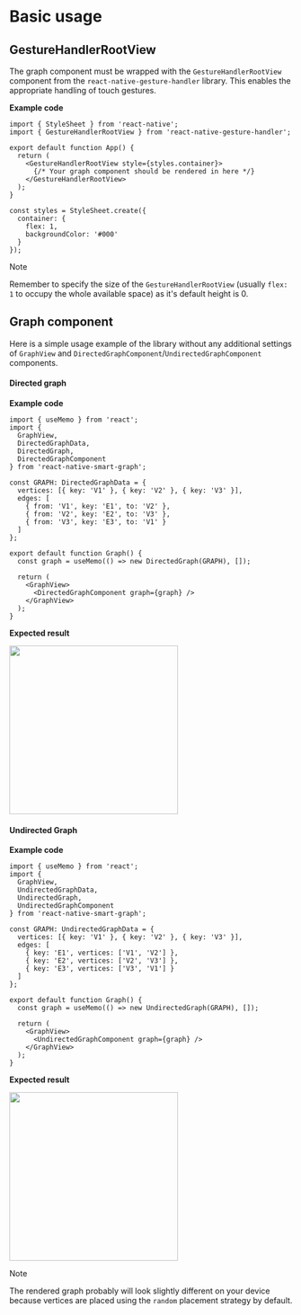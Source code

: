 # Basic usage

## GestureHandlerRootView

The graph component must be wrapped with the `GestureHandlerRootView` component from the `react-native-gesture-handler` library. This enables the appropriate handling of touch gestures.

**Example code**

```tsx
import { StyleSheet } from 'react-native';
import { GestureHandlerRootView } from 'react-native-gesture-handler';

export default function App() {
  return (
    <GestureHandlerRootView style={styles.container}>
      {/* Your graph component should be rendered in here */}
    </GestureHandlerRootView>
  );
}

const styles = StyleSheet.create({
  container: {
    flex: 1,
    backgroundColor: '#000'
  }
});
```

> [!NOTE]
> Remember to specify the size of the `GestureHandlerRootView` (usually `flex: 1` to occupy the whole available space) as it's default height is 0.

## Graph component

Here is a simple usage example of the library without any additional settings of `GraphView` and `DirectedGraphComponent`/`UndirectedGraphComponent` components.

<!-- tabs:start -->

#### **Directed graph**

**Example code**

```tsx
import { useMemo } from 'react';
import {
  GraphView,
  DirectedGraphData,
  DirectedGraph,
  DirectedGraphComponent
} from 'react-native-smart-graph';

const GRAPH: DirectedGraphData = {
  vertices: [{ key: 'V1' }, { key: 'V2' }, { key: 'V3' }],
  edges: [
    { from: 'V1', key: 'E1', to: 'V2' },
    { from: 'V2', key: 'E2', to: 'V3' },
    { from: 'V3', key: 'E3', to: 'V1' }
  ]
};

export default function Graph() {
  const graph = useMemo(() => new DirectedGraph(GRAPH), []);

  return (
    <GraphView>
      <DirectedGraphComponent graph={graph} />
    </GraphView>
  );
}
```

**Expected result**

<img src="./assets/images/usage/directed-graph.png" width="300" />

#### **Undirected Graph**

**Example code**

```tsx
import { useMemo } from 'react';
import {
  GraphView,
  UndirectedGraphData,
  UndirectedGraph,
  UndirectedGraphComponent
} from 'react-native-smart-graph';

const GRAPH: UndirectedGraphData = {
  vertices: [{ key: 'V1' }, { key: 'V2' }, { key: 'V3' }],
  edges: [
    { key: 'E1', vertices: ['V1', 'V2'] },
    { key: 'E2', vertices: ['V2', 'V3'] },
    { key: 'E3', vertices: ['V3', 'V1'] }
  ]
};

export default function Graph() {
  const graph = useMemo(() => new UndirectedGraph(GRAPH), []);

  return (
    <GraphView>
      <UndirectedGraphComponent graph={graph} />
    </GraphView>
  );
}
```

**Expected result**

<img src="./assets/images/usage/undirected-graph.png" width="300" />

<!-- tabs:end -->

> [!NOTE]
> The rendered graph probably will look slightly different on your device because vertices are placed using the `random` placement strategy by default.
